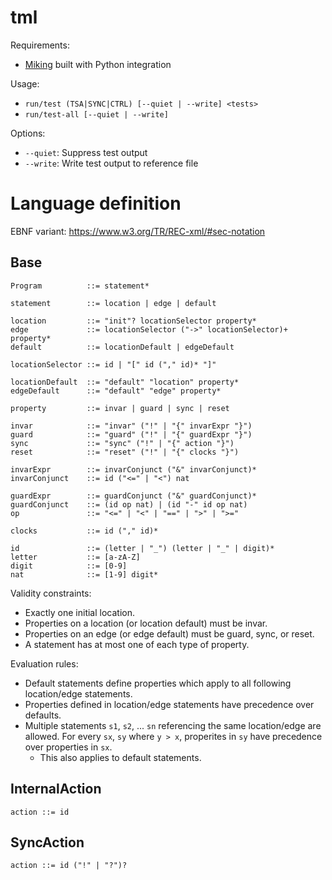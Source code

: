 # tml

Requirements:
- [Miking](https://github.com/miking-lang/miking/tree/develop) built with Python integration

Usage:
- `run/test (TSA|SYNC|CTRL) [--quiet | --write] <tests>`
- `run/test-all [--quiet | --write]`

Options:
- `--quiet`: Suppress test output
- `--write`: Write test output to reference file

# Language definition

EBNF variant: <https://www.w3.org/TR/REC-xml/#sec-notation>

## Base

```
Program          ::= statement*

statement        ::= location | edge | default

location         ::= "init"? locationSelector property*
edge             ::= locationSelector ("->" locationSelector)+ property*
default          ::= locationDefault | edgeDefault

locationSelector ::= id | "[" id ("," id)* "]"

locationDefault  ::= "default" "location" property*
edgeDefault      ::= "default" "edge" property*

property         ::= invar | guard | sync | reset

invar            ::= "invar" ("!" | "{" invarExpr "}")
guard            ::= "guard" ("!" | "{" guardExpr "}")
sync             ::= "sync" ("!" | "{" action "}")
reset            ::= "reset" ("!" | "{" clocks "}")

invarExpr        ::= invarConjunct ("&" invarConjunct)*
invarConjunct    ::= id ("<=" | "<") nat

guardExpr        ::= guardConjunct ("&" guardConjunct)*
guardConjunct    ::= (id op nat) | (id "-" id op nat)
op               ::= "<=" | "<" | "==" | ">" | ">="

clocks           ::= id ("," id)*

id               ::= (letter | "_") (letter | "_" | digit)*
letter           ::= [a-zA-Z]
digit            ::= [0-9]
nat              ::= [1-9] digit*
```

Validity constraints:
- Exactly one initial location.
- Properties on a location (or location default) must be invar.
- Properties on an edge (or edge default) must be guard, sync, or reset.
- A statement has at most one of each type of property.

Evaluation rules:
- Default statements define properties which apply to all following location/edge statements.
- Properties defined in location/edge statements have precedence over defaults.
- Multiple statements `s1`, `s2`, ... `sn` referencing the same location/edge are allowed. For every `sx`, `sy` where `y > x`, properites in `sy` have precedence over properties in `sx`.
    - This also applies to default statements.

## InternalAction

```
action ::= id
```

## SyncAction

```
action ::= id ("!" | "?")?
```
